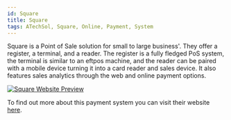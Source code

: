 ```yaml
---
id: Square
title: Square
tags: ATechSol, Square, Online, Payment, System
---
```


Square is a Point of Sale solution for small to large business'. They offer a register, a terminal, and a reader. The register is a fully fledged PoS system, the terminal is similar to an eftpos machine, and the reader can be paired with a mobile device turning it into a card reader and sales device. It also features sales analytics through the web and online payment options.

[<img alt="Square Website Preview" src="/img/Square.png" />](https://squareup.com/)

To find out more about this payment system you can visit their website [here](https://squareup.com/).
